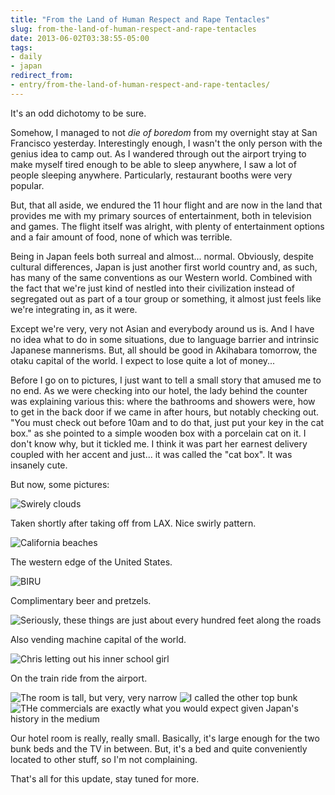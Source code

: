 ```yaml
---
title: "From the Land of Human Respect and Rape Tentacles"
slug: from-the-land-of-human-respect-and-rape-tentacles
date: 2013-06-02T03:38:55-05:00
tags:
- daily
- japan
redirect_from:
- entry/from-the-land-of-human-respect-and-rape-tentacles/
---
```

It's an odd dichotomy to be sure.

Somehow, I managed to not _die of boredom_ from my overnight stay at San Francisco yesterday. Interestingly enough, I wasn't the only person with the genius idea to camp out. As I wandered through out the airport trying to make myself tired enough to be able to sleep anywhere, I saw a lot of people sleeping anywhere. Particularly, restaurant booths were very popular.

But, that all aside, we endured the 11 hour flight and are now in the land that provides me with my primary sources of entertainment, both in television and games. The flight itself was alright, with plenty of entertainment options and a fair amount of food, none of which was terrible.

Being in Japan feels both surreal and almost... normal. Obviously, despite cultural differences, Japan is just another first world country and, as such, has many of the same conventions as our Western world. Combined with the fact that we're just kind of nestled into their civilization instead of segregated out as part of a tour group or something, it almost just feels like we're integrating in, as it were.

Except we're very, very not Asian and everybody around us is. And I have no idea what to do in some situations, due to language barrier and intrinsic Japanese mannerisms. But, all should be good in Akihabara tomorrow, the otaku capital of the world. I expect to lose quite a lot of money...

Before I go on to pictures, I just want to tell a small story that amused me to no end. As we were checking into our hotel, the lady behind the counter was explaining various this: where the bathrooms and showers were, how to get in the back door if we came in after hours, but notably checking out. "You must check out before 10am and to do that, just put your key in the cat box." as she pointed to a simple wooden box with a porcelain cat on it. I don't know why, but it tickled me. I think it was part her earnest delivery coupled with her accent and just... it was called the "cat box". It was insanely cute.

But now, some pictures:

![](http://i.imgur.com/9F0IOXEh.jpg "Swirely clouds")

Taken shortly after taking off from LAX. Nice swirly pattern.

![](http://i.imgur.com/CWHxTyph.jpg "California beaches")

The western edge of the United States.

![](http://i.imgur.com/uZnXDeHh.jpg "BIRU")

Complimentary beer and pretzels.

![](http://i.imgur.com/iUOGRMoh.jpg "Seriously, these things are just about every hundred feet along the roads")

Also vending machine capital of the world.

![](http://i.imgur.com/1k78pwGh.jpg "Chris letting out his inner school girl")

On the train ride from the airport.

![](http://i.imgur.com/35boBEXh.jpg "The room is tall, but very, very narrow")
![](http://i.imgur.com/cqfIcV6h.jpg "I called the other top bunk")
![](http://i.imgur.com/rmyLQHih.jpg "THe commercials are exactly what you would expect given Japan's history in the medium")

Our hotel room is really, really small. Basically, it's large enough for the two bunk beds and the TV in between. But, it's a bed and quite conveniently located to other stuff, so I'm not complaining.

That's all for this update, stay tuned for more.
